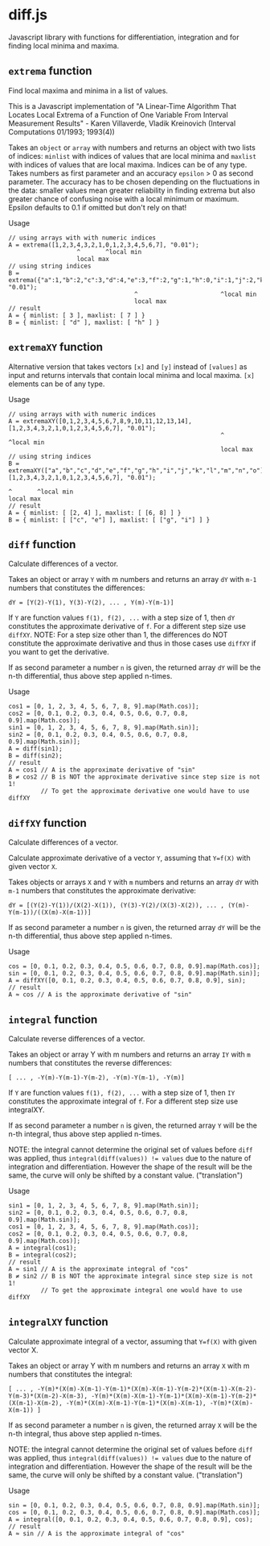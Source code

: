diff.js
=======

Javascript library with functions for differentiation, integration
and for finding local minima and maxima.

`extrema` function
------------------
Find local maxima and minima in a list of values.

This is a Javascript implementation of "A Linear-Time Algorithm That
Locates Local Extrema of a Function of One Variable From Interval
Measurement Results" - Karen Villaverde, Vladik Kreinovich
(Interval Computations 01/1993; 1993(4))

Takes an `object` or `array` with numbers and returns an object with two
lists of indices: `minlist` with indices of values that are local minima
and `maxlist` with indices of values that are local maxima. Indices
can be of any type. Takes numbers as first parameter and an accuracy
`epsilon` > 0 as second parameter. The accuracy has to be chosen depending
on the fluctuations in the data: smaller values mean greater reliability
in finding extrema but also greater chance of confusing noise with a local
minimum or maximum.
Epsilon defaults to 0.1 if omitted but don't rely on that!

Usage
```
// using arrays with with numeric indices
A = extrema([1,2,3,4,3,2,1,0,1,2,3,4,5,6,7], "0.01");
                   ^       ^local min   
                   local max
// using string indices
B = extrema({"a":1,"b":2,"c":3,"d":4,"e":3,"f":2,"g":1,"h":0,"i":1,"j":2,"k":3,"l":4,"m":5,"n":6,"o":7}, "0.01");
                                   ^                       ^local min   
                                   local max
// result
A = { minlist: [ 3 ], maxlist: [ 7 ] }
B = { minlist: [ "d" ], maxlist: [ "h" ] }
```

`extremaXY` function
--------------------
Alternative version that takes vectors `[x]` and `[y]` instead of `[values]`
as input and returns intervals that contain local minima and local maxima.
`[x]` elements can be of any type.

Usage
```
// using arrays with with numeric indices
A = extremaXY([0,1,2,3,4,5,6,7,8,9,10,11,12,13,14], [1,2,3,4,3,2,1,0,1,2,3,4,5,6,7], "0.01");
                                                           ^       ^local min   
                                                           local max
// using string indices
B = extremaXY(["a","b","c","d","e","f","g","h","i","j","k","l","m","n","o"], [1,2,3,4,3,2,1,0,1,2,3,4,5,6,7], "0.01");
                                                                                            ^       ^local min                                                                                                    local max
// result
A = { minlist: [ [2, 4] ], maxlist: [ [6, 8] ] }
B = { minlist: [ ["c", "e"] ], maxlist: [ ["g", "i"] ] }
```

`diff` function
---------------
Calculate differences of a vector.

Takes an object or array `Y` with m numbers and returns an array `dY` with
`m-1` numbers that constitutes the differences:

`dY = [Y(2)-Y(1), Y(3)-Y(2), ... , Y(m)-Y(m-1)]`

If `Y` are function values `f(1), f(2), ...` with a step size of 1,
then `dY` constitutes the approximate derivative of `f`. For a different
step size use `diffXY`.
NOTE: For a step size other than 1, the differences do NOT constitute
the approximate derivative and thus in those cases use `diffXY` if you
want to get the derivative.

If as second parameter a number `n` is given, the returned array
`dY` will be the n-th differential, thus above step applied n-times.

Usage
```
cos1 = [0, 1, 2, 3, 4, 5, 6, 7, 8, 9].map(Math.cos)];
cos2 = [0, 0.1, 0.2, 0.3, 0.4, 0.5, 0.6, 0.7, 0.8, 0.9].map(Math.cos)];
sin1 = [0, 1, 2, 3, 4, 5, 6, 7, 8, 9].map(Math.sin)];
sin2 = [0, 0.1, 0.2, 0.3, 0.4, 0.5, 0.6, 0.7, 0.8, 0.9].map(Math.sin)];
A = diff(sin1);
B = diff(sin2);
// result
A ≈ cos1 // A is the approximate derivative of "sin"
B ≠ cos2 // B is NOT the approximate derivative since step size is not 1!
         // To get the approximate derivative one would have to use diffXY
```

`diffXY` function
---------------
Calculate differences of a vector.

Calculate approximate derivative of a vector `Y`, assuming that `Y=f(X)`
with given vector `X`.

Takes objects or arrays `X` and `Y` with `m` numbers and returns an array `dY`
with `m-1` numbers that constitutes the approximate derivative:

`dY = [(Y(2)-Y(1))/(X(2)-X(1)), (Y(3)-Y(2)/(X(3)-X(2)), ... ,
       (Y(m)-Y(m-1))/((X(m)-X(m-1))]`

If as second parameter a number `n` is given, the returned array
`dY` will be the n-th differential, thus above step applied n-times.

Usage
```
cos = [0, 0.1, 0.2, 0.3, 0.4, 0.5, 0.6, 0.7, 0.8, 0.9].map(Math.cos)];
sin = [0, 0.1, 0.2, 0.3, 0.4, 0.5, 0.6, 0.7, 0.8, 0.9].map(Math.sin)];
A = diffXY([0, 0.1, 0.2, 0.3, 0.4, 0.5, 0.6, 0.7, 0.8, 0.9], sin);
// result
A ≈ cos // A is the approximate derivative of "sin"
```

`integral` function
-------------------
Calculate reverse differences of a vector.

Takes an object or array Y with m numbers and returns an array `IY` with
`m` numbers that constitutes the reverse differences:

`[ ... , -Y(m)-Y(m-1)-Y(m-2), -Y(m)-Y(m-1), -Y(m)]`

If `Y` are function values `f(1), f(2), ...` with a step size of 1, then `IY`
constitutes the approximate integral of `f`. For a different step size use integralXY.

If as second parameter a number `n` is given, the returned array `Y` will be the n-th
integral, thus above step applied n-times.

NOTE: the integral cannot determine the original set of values
before `diff` was applied, thus `integral(diff(values)) != values`
due to the nature of integration and differentiation. However the
shape of the result will be the same, the curve will only be
shifted by a constant value. ("translation")

Usage
```
sin1 = [0, 1, 2, 3, 4, 5, 6, 7, 8, 9].map(Math.sin)];
sin2 = [0, 0.1, 0.2, 0.3, 0.4, 0.5, 0.6, 0.7, 0.8, 0.9].map(Math.sin)];
cos1 = [0, 1, 2, 3, 4, 5, 6, 7, 8, 9].map(Math.cos)];
cos2 = [0, 0.1, 0.2, 0.3, 0.4, 0.5, 0.6, 0.7, 0.8, 0.9].map(Math.cos)];
A = integral(cos1);
B = integral(cos2);
// result
A ≈ sin1 // A is the approximate integral of "cos"
B ≠ sin2 // B is NOT the approximate integral since step size is not 1!
         // To get the approximate integral one would have to use diffXY
```

`integralXY` function
---------------------

Calculate approximate integral of a vector, assuming that `Y=f(X)`
with given vector X.

Takes an object or array Y with m numbers and returns an array `X`
with m numbers that constitutes the integral:

`[ ... ,
   -Y(m)*(X(m)-X(m-1)-Y(m-1)*(X(m)-X(m-1)-Y(m-2)*(X(m-1)-X(m-2)-Y(m-3)*(X(m-2)-X(m-3),
   -Y(m)*(X(m)-X(m-1)-Y(m-1)*(X(m)-X(m-1)-Y(m-2)*(X(m-1)-X(m-2),
   -Y(m)*(X(m)-X(m-1)-Y(m-1)*(X(m)-X(m-1),
   -Y(m)*(X(m)-X(m-1))
]`

If as second parameter a number `n` is given, the returned array `X`
will be the n-th integral, thus above step applied n-times.

NOTE: the integral cannot determine the original set of values before
`diff` was applied, thus `integral(diff(values)) != values` due to the
nature of integration and differentiation. However the shape of the result
will be the same, the curve will only be shifted by a constant value.
("translation")

Usage
```
sin = [0, 0.1, 0.2, 0.3, 0.4, 0.5, 0.6, 0.7, 0.8, 0.9].map(Math.sin)];
cos = [0, 0.1, 0.2, 0.3, 0.4, 0.5, 0.6, 0.7, 0.8, 0.9].map(Math.cos)];
A = integral([0, 0.1, 0.2, 0.3, 0.4, 0.5, 0.6, 0.7, 0.8, 0.9], cos);
// result
A ≈ sin // A is the approximate integral of "cos"
```

